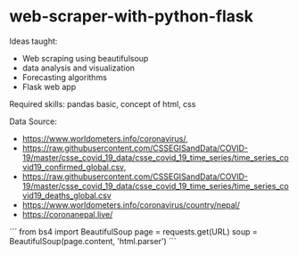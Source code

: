 # web-scraper-with-python-flask

Ideas taught: 
* Web scraping using beautifulsoup
* data analysis and visualization
* Forecasting algorithms
* Flask web app

Required skills: pandas basic, concept of html, css

Data Source: 
* https://www.worldometers.info/coronavirus/,
* https://raw.githubusercontent.com/CSSEGISandData/COVID-19/master/csse_covid_19_data/csse_covid_19_time_series/time_series_covid19_confirmed_global.csv,
* https://raw.githubusercontent.com/CSSEGISandData/COVID-19/master/csse_covid_19_data/csse_covid_19_time_series/time_series_covid19_deaths_global.csv
* https://www.worldometers.info/coronavirus/country/nepal/
* https://coronanepal.live/

´´´
from bs4 import BeautifulSoup
page = requests.get(URL)
soup = BeautifulSoup(page.content, 'html.parser')
´´´
